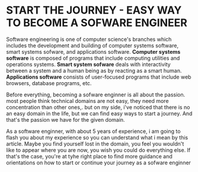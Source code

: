 # START THE JOURNEY - EASY WAY TO BECOME A SOFWARE ENGINEER

Software engineering is one of computer science's branches which includes the development and building of computer systems software, smart systems sofware, and applications software. **Computer systems software** is composed of programs that include computing utilities and operations systems. **Smart system sofware** deals with interactivity between a system and a human being as by reacting as a smart human. **Applications software** consists of user-focused programs that include web browsers, database programs, etc.

Before everything, becoming a sofware enginner is all about the passion.
most people think technical domains are not easy, they need more concentration than other ones,. but on my side, i've noticed that there is no an easy domain in the life, but we can find easy ways to start a journey. And that's the passion we have for the given domain.

As a software enginner, with about 5 years of experience, i am going to flash you about my experience so you can understand what i mean by this article. Maybe you find yourself lost in the domain, you feel you wouldn't like to appear where you are now, you wish you could do everything else.
If that's the case, you're at tyhe right place to find more guidance and orientations on how to start or continue your journey as a sofware enginner
